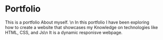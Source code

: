 # Portfolio
This is a portfolio About myself. \n
In this portfolio I have been exploring how to create a website that showcases my Knowledge on technologies like HTML, CSS, and Js\n
It is a dynamic responisve webpage. 
